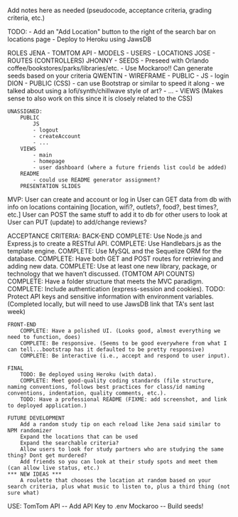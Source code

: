 Add notes here as needed (pseudocode, acceptance criteria, grading criteria, etc.)

TODO: 
    - Add an "Add Location" button to the right of the search bar on locations page 
    - Deploy to Heroku using JawsDB

ROLES
    JENA
        - TOMTOM API 
        - MODELS
            - USERS
            - LOCATIONS
    JOSE
        - ROUTES (CONTROLLERS)
    JHONNY
        - SEEDS
            - Preseed with Orlando coffee/bookstores/parks/libraries/etc.
            - Use Mockaroo!! Can generate seeds based on your criteria
    QWENTIN
        - WIREFRAME
        - PUBLIC
            - JS 
                - login 
    DION
        - PUBLIC (CSS)
            - can use Bootstrap or similar to speed it along
            - we talked about using a lofi/synth/chillwave style of art?
            - ...
        - VIEWS (Makes sense to also work on this since it is closely related to the CSS)

    UNASSIGNED:
        PUBLIC
            JS 
            - logout
            - createAccount
            - ...
        VIEWS
            - main
            - homepage
            - user dashboard (where a future friends list could be added)
        README
            - could use README generator assignment?
        PRESENTATION SLIDES

MVP:
    User can create and account or log in
    User can GET data from db with info on locations containing [location, wifi?, outlets?, food?, best times?, etc.]
    User can POST the same stuff to add it to db for other users to look at
    User can PUT (update) to add/change reviews?

ACCEPTANCE CRITERIA:
    BACK-END
        COMPLETE: Use Node.js and Express.js to create a RESTful API.
        COMPLETE: Use Handlebars.js as the template engine.
        COMPLETE: Use MySQL and the Sequelize ORM for the database.
        COMPLETE: Have both GET and POST routes for retrieving and adding new data.
        COMPLETE: Use at least one new library, package, or technology that we haven’t discussed. (TOMTOM API COUNTS)
        COMPLETE: Have a folder structure that meets the MVC paradigm.
         COMPLETE: Include authentication (express-session and cookies).
        TODO: Protect API keys and sensitive information with environment variables. (Completed locally, but will need to use JawsDB link that TA's sent last week)

    FRONT-END
        COMPLETE: Have a polished UI. (Looks good, almost everything we need to function, does)
        COMPLETE: Be responsive. (Seems to be good everywhere from what I can tell...bootstrap has it defaulted to be pretty responsive)
        COMPLETE: Be interactive (i.e., accept and respond to user input).  

    FINAL
        TODO: Be deployed using Heroku (with data).
        COMPLETE: Meet good-quality coding standards (file structure, naming conventions, follows best practices for class/id naming conventions, indentation, quality comments, etc.).
        TODO: Have a professional README (FIXME: add screenshot, and link to deployed application.)

    FUTURE DEVELOPMENT
        Add a random study tip on each reload like Jena said similar to NPM randomizer
        Expand the locations that can be used
        Expand the searchable criteria?
        Allow users to look for study partners who are studying the same thing? Dont get murdered?
        Add friends so you can look at their study spots and meet them (can allow live status, etc.)
    *** NEW IDEAS ***
        A roulette that chooses the location at random based on your search criteria, plus what music to listen to, plus a third thing (not sure what)

USE:
    TomTom API -- Add API Key to .env
    Mockaroo -- Build seeds!
